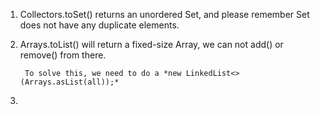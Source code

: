 1. Collectors.toSet() returns an unordered Set, and please remember Set does not have any duplicate elements.
2. Arrays.toList() will return a fixed-size Array, we can not add() or remove() from there.   
        
        To solve this, we need to do a *new LinkedList<>(Arrays.asList(all));*  

3. 
